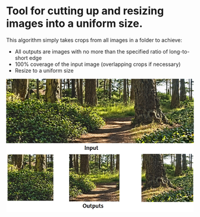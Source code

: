 # Tool for cutting up and resizing images into a uniform size.
This algorithm simply takes crops from all images in a folder to achieve:
- All outputs are images with no more than the specified ratio of long-to-short edge
- 100% coverage of the input image (overlapping crops if necessary)
- Resize to a uniform size


![Example](image.jpg)
